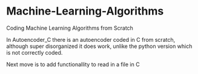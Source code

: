 # Machine-Learning-Algorithms
Coding Machine Learning Algorithms from Scratch

In Autoencoder_C there is an autoencoder coded in C from scratch, although super disorganized it does work, unlike the python version which is not correctly coded.

Next move is to add functionallity to read in a file in C 
